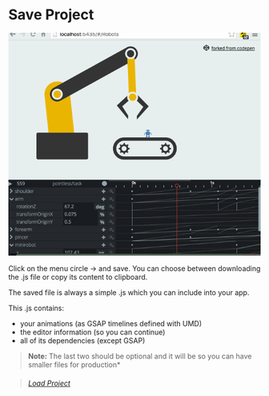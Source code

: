 # Save Project

![](gifs/save.gif)

Click on the menu circle -> and save.
You can choose between downloading the .js file or copy its content to clipboard.

The saved file is always a simple .js which you can include into your app.

This .js contains:
  - your animations (as GSAP timelines defined with UMD)
  - the editor information (so you can continue)
  - all of its dependencies (except GSAP)

> **Note:** The last two should be optional and it will be so you can have smaller files for production*

> ###### [Load Project](load-project.md)
